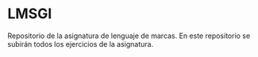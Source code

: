 # LMSGI
Repositorio de la asignatura de lenguaje de marcas.
En este repositorio se subirán todos los ejercicios de la asignatura.
